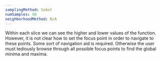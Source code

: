 ```yaml
---
samplingMethod: Sobol
numSamples: 50
neighborhoodMethod: N/A
---
```


Within each slice we can see the higher and lower values of the function. 
However, it is not clear how to set the focus point in order to navigate to
these points. Some sort of navigation aid is required. Otherwise the user must
tediously browse through all possible focus points to find the global minima
and maxima.

